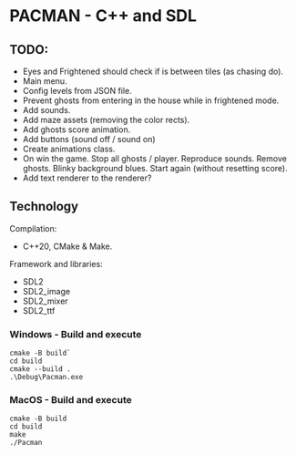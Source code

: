 # PACMAN - C++ and SDL

## TODO:
- Eyes and Frightened should check if is between tiles (as chasing do).
- Main menu.
- Config levels from JSON file.
- Prevent ghosts from entering in the house while in frightened mode.
- Add sounds.
- Add maze assets (removing the color rects).
- Add ghosts score animation.
- Add buttons (sound off / sound on)
- Create animations class.
- On win the game. Stop all ghosts / player. Reproduce sounds. Remove ghosts. Blinky background blues. Start again (without resetting score).
- Add text renderer to the renderer?

## Technology
Compilation:
* C++20, CMake & Make.

Framework and libraries:
* SDL2
* SDL2_image
* SDL2_mixer
* SDL2_ttf

### Windows - Build and execute

```
cmake -B build`
cd build
cmake --build .
.\Debug\Pacman.exe
```

### MacOS - Build and execute

```
cmake -B build
cd build
make
./Pacman
```
